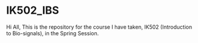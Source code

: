 # IK502_IBS
Hi All, This is the repository for the course I have taken, IK502 (Introduction to Bio-signals), in the Spring Session.

